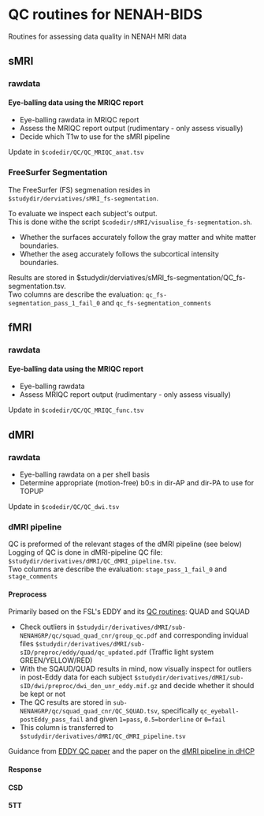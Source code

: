 # QC routines for NENAH-BIDS
Routines for assessing data quality in NENAH MRI data

## sMRI
### rawdata 
#### Eye-balling data using the MRIQC report
- Eye-balling rawdata in MRIQC report
- Assess the MRIQC report output (rudimentary - only assess visually)
- Decide which T1w to use for the sMRI pipeline

Update in `$codedir/QC/QC_MRIQC_anat.tsv`

### FreeSurfer Segmentation
The FreeSurfer (FS) segmenation resides in `$studydir/derviatives/sMRI_fs-segmentation`. 

To evaluate we inspect each subject's output.  
This is done withe the script `$codedir/sMRI/visualise_fs-segmentation.sh`.  
- Whether the surfaces accurately follow the gray matter and white matter boundaries.
- Whether the aseg accurately follows the subcortical intensity boundaries.

Results are stored in $studydir/derviatives/sMRI_fs-segmentation/QC_fs-segmentation.tsv.  
Two columns are describe the evaluation: `qc_fs-segmentation_pass_1_fail_0` and `qc_fs-segmentation_comments`

## fMRI
### rawdata 
#### Eye-balling data using the MRIQC report
- Eye-balling rawdata
- Assess MRIQC report output (rudimentary - only assess visually)

Update in `$codedir/QC/QC_MRIQC_func.tsv`

## dMRI
### rawdata 
- Eye-balling rawdata on a per shell basis
- Determine appropriate (motion-free) b0:s in dir-AP and dir-PA to use for TOPUP

Update in `$codedir/QC/QC_dwi.tsv`

### dMRI pipeline
QC is preformed of the relevant stages of the dMRI pipeline (see below)  
Logging of QC is done in dMRI-pipeline QC file: `$studydir/derivatives/dMRI/QC_dMRI_pipeline.tsv`.  
Two columns are describe the evaluation: `stage_pass_1_fail_0` and `stage_comments`
#### Preprocess 
Primarily based on the FSL's EDDY and its [QC routines](https://fsl.fmrib.ox.ac.uk/fsl/fslwiki/eddyqc/UsersGuide): QUAD and SQUAD
- Check outliers in `$studydir/derivatives/dMRI/sub-NENAHGRP/qc/squad_quad_cnr/group_qc.pdf` and corresponding invidual files `$studydir/derivatives/dMRI/sub-sID/preproc/eddy/quad/qc_updated.pdf` (Traffic light system GREEN/YELLOW/RED)
- With the SQAUD/QUAD results in mind, now visually inspect for outliers in post-Eddy data for each subject `$studydir/derivatives/dMRI/sub-sID/dwi/preproc/dwi_den_unr_eddy.mif.gz` and decide whether it should be kept or not
- The QC results are stored in `sub-NENAHGRP/qc/squad_quad_cnr/QC_SQUAD.tsv`, specifically `qc_eyeball-postEddy_pass_fail` and given `1=pass`, `0.5=borderline` or `0=fail`
- This column is transferred to `$studydir/derivatives/dMRI/QC_dMRI_pipeline.tsv`

Guidance from [EDDY QC paper](https://www.sciencedirect.com/science/article/pii/S1053811918319451) and the paper on the [dMRI pipeline in dHCP](https://www.sciencedirect.com/science/article/pii/S1053811918304889?via%3Dihub)
#### Response
#### CSD  
#### 5TT 
